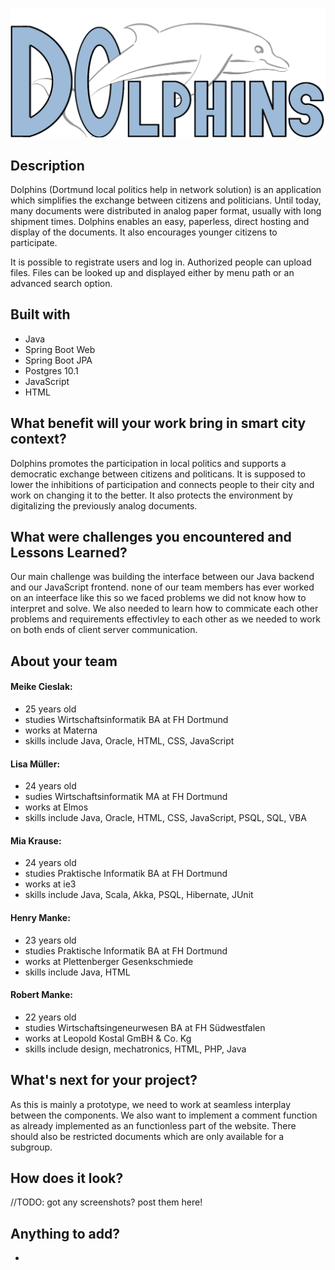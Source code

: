 ![alt text](https://github.com/dohack-io/Dolphins/blob/master/wappen.png "L")

## Description
Dolphins (Dortmund local politics help in network solution) is an application which simplifies the exchange between citizens and politicians. Until today, many documents were distributed in analog paper format, usually with long shipment times. Dolphins enables an easy, paperless, direct hosting and display of the documents. It also encourages younger citizens to participate.

It is possible to registrate users and log in. Authorized people can upload files. Files can be looked up and displayed either by menu path or an advanced search option.
## Built with
* Java
* Spring Boot Web
* Spring Boot JPA
* Postgres 10.1
* JavaScript
* HTML

## What benefit will your work bring in smart city context?
Dolphins promotes the participation in local politics and supports a democratic exchange between citizens and politicans.
It is supposed to lower the inhibitions of participation and connects people to their city and work on changing it to the better.
It also protects the environment by digitalizing the previously analog documents.

## What were challenges you encountered and Lessons Learned?
Our main challenge was building the interface between our Java backend and our JavaScript frontend. none of our team members has ever worked on an inteerface like this so we faced problems we did not know how to interpret and solve. We also needed to learn how to commicate each other problems and requirements effectivley to each other as we needed to work on both ends of client server communication.

## About your team
#### Meike Cieslak: 
* 25 years old
* studies Wirtschaftsinformatik BA at FH Dortmund
* works at Materna
* skills include Java, Oracle, HTML, CSS, JavaScript

#### Lisa Müller:
* 24 years old
* sudies Wirtschaftsinformatik MA at FH Dortmund
* works at Elmos
* skills include Java, Oracle, HTML, CSS, JavaScript, PSQL, SQL, VBA

#### Mia Krause:
* 24 years old
* studies Praktische Informatik BA at FH Dortmund
* works at ie3
* skills include Java, Scala, Akka, PSQL, Hibernate, JUnit

#### Henry Manke:
* 23 years old
* studies Praktische Informatik BA at FH Dortmund
* works at Plettenberger Gesenkschmiede
* skills include Java, HTML

#### Robert Manke:
* 22 years old
* studies Wirtschaftsingeneurwesen BA at FH Südwestfalen
* works at Leopold Kostal GmBH & Co. Kg
* skills include design, mechatronics, HTML, PHP, Java

## What's next for your project?
As this is mainly a prototype, we need to work at seamless interplay between the components. We also want to implement a comment function as already implemented as an functionless part of the website. There should also be restricted documents which are only available for a subgroup.

## How does it look?
//TODO: got any screenshots? post them here!

## Anything to add?
-
